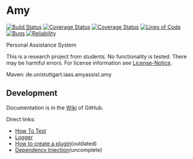 # Amy
[![Build Status](https://travis-ci.com/AmyAssist/Amy.svg?branch=dev)](https://travis-ci.com/AmyAssist/Amy)
[![Coverage Status](https://codecov.io/gh/AmyAssist/Amy/branch/dev/graph/badge.svg)](https://codecov.io/gh/AmyAssist/Amy)
[![Coverage Status](https://sonarcloud.io/api/project_badges/measure?project=de.unistuttgart.iaas.amyassist%3Aamy&metric=coverage)](https://sonarcloud.io/component_measures?id=de.unistuttgart.iaas.amyassist%3Aamy&metric=Coverage)
[![Lines of Code](https://sonarcloud.io/api/project_badges/measure?project=de.unistuttgart.iaas.amyassist%3Aamy&metric=ncloc)](https://sonarcloud.io/dashboard?id=de.unistuttgart.iaas.amyassist%3Aamy)
[![Bugs](https://sonarcloud.io/api/project_badges/measure?project=de.unistuttgart.iaas.amyassist%3Aamy&metric=bugs)](https://sonarcloud.io/component_measures?id=de.unistuttgart.iaas.amyassist%3Aamy&metric=Reliability)
[![Reliability](https://sonarcloud.io/api/project_badges/measure?project=de.unistuttgart.iaas.amyassist%3Aamy&metric=reliability_rating)](https://sonarcloud.io/component_measures?id=de.unistuttgart.iaas.amyassist%3Aamy&metric=Reliability)

Personal Assistance System

This is a research project from students. No functionality is tested. There may be harmful errors.
For license information see [License-Notice](notice.md).

Maven: de.unistuttgart.iaas.amyassist.amy

## Development

Documentation is in the [Wiki](https://github.com/AmyAssist/Amy/wiki) of GitHub.

Direct links:
- [How To Test](https://github.com/AmyAssist/Amy/wiki/How-to-Test)
- [Logger](https://github.com/AmyAssist/Amy/wiki/Logger)
- [How to create a plugin](https://github.com/AmyAssist/Amy/wiki/How-to-create-a-plugin)(outdated)
- [Dependency Injection](https://github.com/AmyAssist/Amy/wiki/Dependency-Injection-(DI))(uncomplete)
